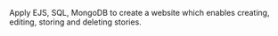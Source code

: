 Apply EJS, SQL, MongoDB to create a website which enables creating, editing, storing and deleting stories.